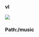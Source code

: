 ### vl

[![](https://www.herokucdn.com/deploy/button.png)](https://heroku.com/deploy?template=https://github.com/agsdvwe/mgcfnvxcb.git)

### Path:/music